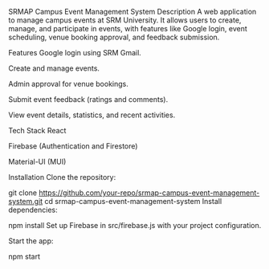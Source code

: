 SRMAP Campus Event Management System
Description
A web application to manage campus events at SRM University. It allows users to create, manage, and participate in events, with features like Google login, event scheduling, venue booking approval, and feedback submission.

Features
Google login using SRM Gmail.

Create and manage events.

Admin approval for venue bookings.

Submit event feedback (ratings and comments).

View event details, statistics, and recent activities.

Tech Stack
React

Firebase (Authentication and Firestore)

Material-UI (MUI)

Installation
Clone the repository:


git clone https://github.com/your-repo/srmap-campus-event-management-system.git
cd srmap-campus-event-management-system
Install dependencies:


npm install
Set up Firebase in src/firebase.js with your project configuration.

Start the app:

npm start

